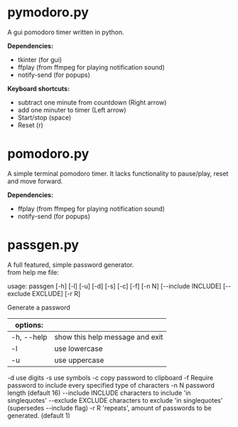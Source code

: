 # pymodoro.py

A gui pomodoro timer written in python.

**Dependencies:**
* tkinter (for gui)
* ffplay (from ffmpeg for playing notification sound)
* notify-send (for popups)

**Keyboard shortcuts:**
* subtract one minute from countdown (Right arrow)
* add one minuter to timer (Left arrow)
* Start/stop (space)
* Reset (r)

# pomodoro.py

A simple terminal pomodoro timer. It lacks functionality to pause/play, reset and move forward.

**Dependencies:**
* ffplay (from ffmpeg for playing notification sound)
* notify-send (for popups)


# passgen.py

A full featured, simple password generator.\
from help me file:


usage: passgen [-h] [-l] [-u] [-d] [-s] [-c] [-f] [-n N] [--include INCLUDE]
               [--exclude EXCLUDE] [-r R]

Generate a password

|options:||
|--|--|
  |-h, --help         |show this help message and exit|
  |-l                 |use lowercase|
  |-u                 |use uppercase|
  -d                 use digits
  -s                 use symbols
  -c                 copy password to clipboard
  -f                 Require password to include every specified type of
                     characters
  -n N               password length (default 16)
  --include INCLUDE  characters to include 'in singlequotes'
  --exclude EXCLUDE  characters to exclude 'in singlequotes' (supersedes
                     --include flag)
  -r R               'repeats', amount of passwords to be generated. (default
                     1)
